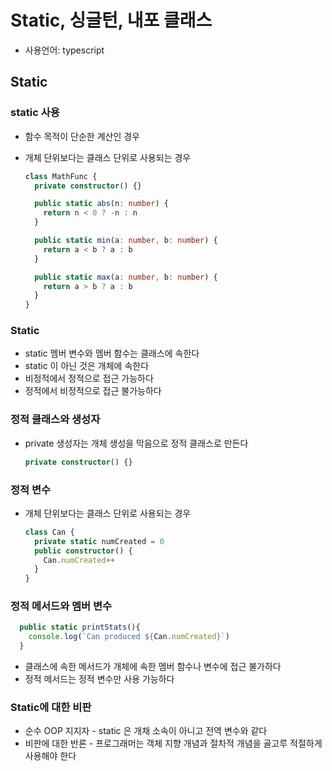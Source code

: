 # Static, 싱글턴, 내포 클래스

- 사용언어: typescript

## Static

### static 사용 

- 함수 목적이 단순한 계산인 경우

- 개체 단위보다는 클래스 단위로 사용되는 경우 

  ```typescript
  class MathFunc {
    private constructor() {}
  
    public static abs(n: number) {
      return n < 0 ? -n : n
    }
  
    public static min(a: number, b: number) {
      return a < b ? a : b
    }
  
    public static max(a: number, b: number) {
      return a > b ? a : b
    }
  }
  ```

### Static

- static 멤버 변수와 멤버 함수는 클래스에 속한다 
- static 이 아닌 것은 개체에 속한다
- 비정적에서 정적으로 접근 가능하다
- 정적에서 비정적으로 접근 불가능하다 

### 정적 클래스와 생성자

- private 생성자는 개체 생성을 막음으로 정적 클래스로 만든다 

  ```typescript
  private constructor() {}
  ```

### 정적 변수

- 개체 단위보다는 클래스 단위로 사용되는 경우 

  ```typescript
  class Can {
    private static numCreated = 0
    public constructor() {
      Can.numCreated++
    }
  } 
  ```

### 정적 메서드와 멤버 변수

```typescript
  public static printStats(){
    console.log(`Can produced ${Can.numCreated}`)
  }
```

- 클래스에 속한 메서드가 개체에 속한 멤버 함수나 변수에 접근 불가하다
- 정적 메서드는 정적 변수만 사용 가능하다

### Static에 대한 비판

- 순수 OOP 지지자 - static 은 개채 소속이 아니고 전역 변수와 같다
- 비판에 대한 반론 - 프로그래머는 객체 지향 개념과 절차적 개념을 골고루 적절하게 사용해야 한다
